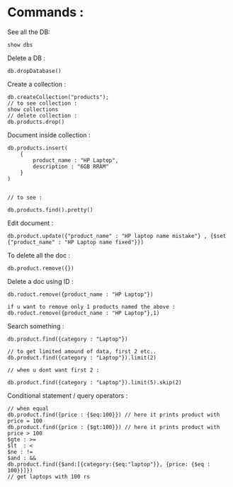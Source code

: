 # Commands :

See all the DB: 
    
    show dbs

Delete a DB : 

    db.dropDatabase()

Create a collection : 

    db.createCollection("products");
    // to see collection : 
    show collections
    // delete collection : 
    db.products.drop()

Document inside collection : 

    db.products.insert(
    	{
    		product_name : "HP Laptop",
    		description : "6GB RRAM"
    	}
    )
    
    
    // to see : 
    
    db.products.find().pretty()

Edit document : 

    db.product.update({"product_name" : "HP laptop name mistake"} , {$set {"product_name" : "HP Laptop name fixed"}})


To delete all the doc : 

    db.product.remove({})    

Delete a doc using ID : 

    db.roduct.remove({product_name : "HP Laptop"})
    
    if u want to remove only 1 products named the above : 
    db.roduct.remove({product_name : "HP Laptop"},1)

Search something : 

    db.product.find({category : "Laptop"})
    
    // to get limited amound of data, first 2 etc..
    db.product.find({category : "Laptop"}).limit(2)
    
    // when u dont want first 2 : 
    
    db.product.find({category : "Laptop"}).limit(5).skip(2)

Conditional statement / query operators : 

    // when equal 
    db.product.find({price : {$eq:100}}) // here it prints product with price = 100
    db.product.find({price : {$gt:100}}) // here it prints product with price > 100
    $gte : >=
    $lt  : <
    $ne : !=
    $and : && 
    db.product.find({$and:[{category:{$eq:"laptop"}}, {price: {$eq : 100}}]})
    // get laptops with 100 rs 


















    
